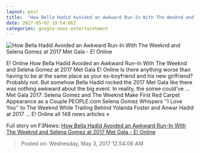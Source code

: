 ```yaml
---
layout: post
title:  "How Bella Hadid Avoided an Awkward Run-In With The Weeknd and Selena Gomez at 2017 Met Gala - E! Online"
date: 2017-05-02 19:54:06Z
categories: google-news-entertaintment
---
```


![How Bella Hadid Avoided an Awkward Run-In With The Weeknd and Selena Gomez at 2017 Met Gala - E! Online](http://akns-images.eonline.com/eol_images/Entire_Site/201742/rs_600x600-170502120638-600-selena-gomez-weeknd-bella-hadid-met-gala.jpg?downsize=450:*&crop=450:350;left,top)

E! Online How Bella Hadid Avoided an Awkward Run-In With The Weeknd and Selena Gomez at 2017 Met Gala E! Online Is there anything worse than having to be at the same place as your ex-boyfriend and his new girlfriend? Probably not. But somehow Bella Hadid rocked the 2017 Met Gala like there was nothing awkward about the big event. In reality, the soiree could've ... Met Gala 2017: Selena Gomez and The Weeknd Make First Red Carpet Appearance as a Couple PEOPLE.com Selena Gomez Whispers ''I Love You'' to The Weeknd While Trailing Behind Yolanda Foster and Anwar Hadid at 2017 ... E! Online all 148 news articles »


Full story on F3News: [How Bella Hadid Avoided an Awkward Run-In With The Weeknd and Selena Gomez at 2017 Met Gala - E! Online](http://www.f3nws.com/n/uWEDJE)

> Posted on: Wednesday, May 3, 2017 12:54:06 AM
